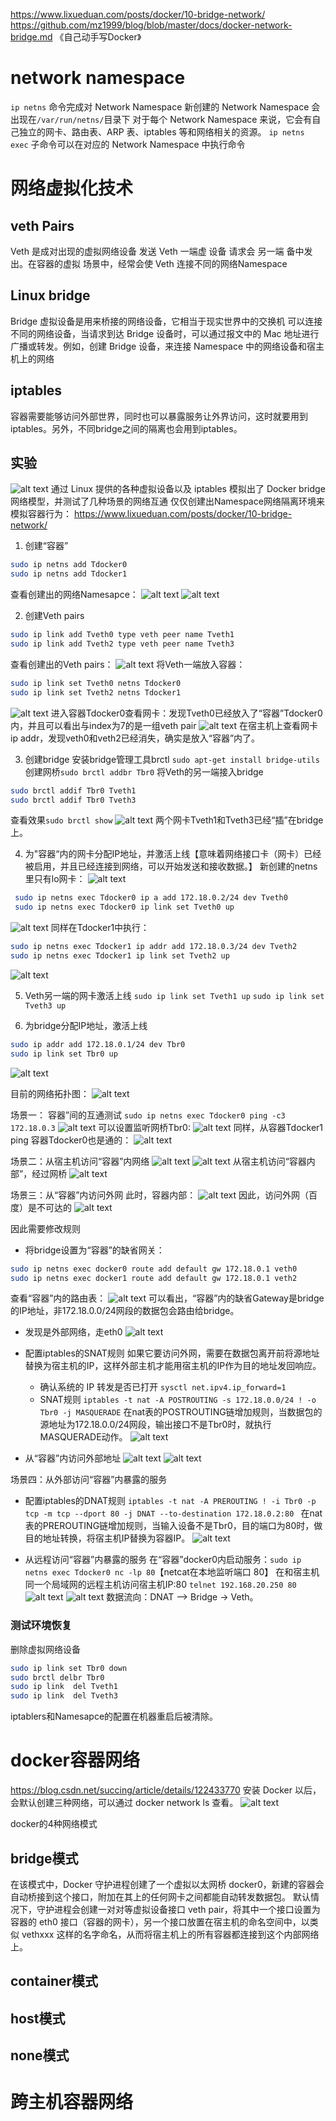 https://www.lixueduan.com/posts/docker/10-bridge-network/
https://github.com/mz1999/blog/blob/master/docs/docker-network-bridge.md
《自己动手写Docker》
# network namespace
`ip netns` 命令完成对 Network Namespace 
新创建的 Network Namespace 会出现在`/var/run/netns/`目录下
对于每个 Network Namespace 来说，它会有自己独立的网卡、路由表、ARP 表、iptables 等和网络相关的资源。
`ip netns exec` 子命令可以在对应的 Network Namespace 中执行命令

# 网络虚拟化技术
## veth Pairs
Veth 是成对出现的虚拟网络设备 发送 Veth 一端虚 设备 请求会 另一端
备中发出。在容器的虚拟 场景中，经常会使 Veth 连接不同的网络Namespace

## Linux bridge
Bridge 虚拟设备是用来桥接的网络设备，它相当于现实世界中的交换机 可以连接不同的网络设备，当请求到达 Bridge 设备时，可以通过报文中的 Mac 地址进行广播或转发。例如，创建 Bridge 设备，来连接 Namespace 中的网络设备和宿主机上的网络

## iptables
容器需要能够访问外部世界，同时也可以暴露服务让外界访问，这时就要用到iptables。另外，不同bridge之间的隔离也会用到iptables。


## 实验
![alt text](bridge-vethpair.png)
通过 Linux 提供的各种虚拟设备以及 iptables 模拟出了 Docker bridge 网络模型，并测试了几种场景的网络互通
仅仅创建出Namespace网络隔离环境来模拟容器行为：
https://www.lixueduan.com/posts/docker/10-bridge-network/

1. 创建“容器”
```bash
sudo ip netns add Tdocker0
sudo ip netns add Tdocker1
```
查看创建出的网络Namesapce：
![alt text](image-1.png)
![alt text](image-2.png)

2. 创建Veth pairs
```bash
sudo ip link add Tveth0 type veth peer name Tveth1
sudo ip link add Tveth2 type veth peer name Tveth3
```
查看创建出的Veth pairs：
![alt text](image-3.png)
将Veth一端放入容器：
```bash
sudo ip link set Tveth0 netns Tdocker0
sudo ip link set Tveth2 netns Tdocker1
```
![alt text](image-14.png)
进入容器Tdocker0查看网卡：发现Tveth0已经放入了“容器”Tdocker0内，并且可以看出与index为7的是一组veth pair
![alt text](image-5.png)
在宿主机上查看网卡ip addr，发现veth0和veth2已经消失，确实是放入“容器”内了。

3. 创建bridge
安装bridge管理工具brctl `sudo apt-get install bridge-utils`
创建网桥`sudo brctl addbr Tbr0`
将Veth的另一端接入bridge 
```bash
sudo brctl addif Tbr0 Tveth1
sudo brctl addif Tbr0 Tveth3
```
查看效果`sudo brctl show`
![alt text](image-6.png)
两个网卡Tveth1和Tveth3已经“插”在bridge上。

4. 为"容器“内的网卡分配IP地址，并激活上线【意味着网络接口卡（网卡）已经被启用，并且已经连接到网络，可以开始发送和接收数据。】
新创建的netns里只有lo网卡：
![alt text](image-7.png)
```bash
 sudo ip netns exec Tdocker0 ip a add 172.18.0.2/24 dev Tveth0
 sudo ip netns exec Tdocker0 ip link set Tveth0 up
 ```
![alt text](image-8.png)
同样在Tdocker1中执行：
```bash
sudo ip netns exec Tdocker1 ip addr add 172.18.0.3/24 dev Tveth2
sudo ip netns exec Tdocker1 ip link set Tveth2 up
```
![alt text](image-15.png)

5. Veth另一端的网卡激活上线
`sudo ip link set Tveth1 up`
`sudo ip link set Tveth3 up`

6. 为bridge分配IP地址，激活上线
```bash
sudo ip addr add 172.18.0.1/24 dev Tbr0
sudo ip link set Tbr0 up
```
![alt text](image-10.png)

目前的网络拓扑图：
![alt text](image-16.png)

场景一： 容器”间的互通测试
`sudo ip netns exec Tdocker0 ping -c3 172.18.0.3`
![alt text](image-11.png)
可以设置监听网桥Tbr0:
![alt text](image-13.png)
同样，从容器Tdocker1 ping 容器Tdocker0也是通的：
![alt text](image-12.png)

场景二：从宿主机访问“容器”内网络
![alt text](image-17.png)
![alt text](image-18.png)
从宿主机访问“容器内部”，经过网桥
![alt text](image-19.png)

场景三：从“容器”内访问外网
此时，容器内部：
![alt text](image-20.png)
因此，访问外网（百度）是不可达的
![alt text](image-21.png)

因此需要修改规则
- 将bridge设置为“容器”的缺省网关：
```bash
sudo ip netns exec docker0 route add default gw 172.18.0.1 veth0
sudo ip netns exec docker1 route add default gw 172.18.0.1 veth2
```
查看“容器”内的路由表：
![alt text](image-22.png)
可以看出，“容器”内的缺省Gateway是bridge的IP地址，非172.18.0.0/24网段的数据包会路由给bridge。
- 发现是外部网络，走eth0
![alt text](image-27.png)

- 配置iptables的SNAT规则
如果它要访问外网，需要在数据包离开前将源地址替换为宿主机的IP，这样外部主机才能用宿主机的IP作为目的地址发回响应。

    - 确认系统的 IP 转发是否已打开 `sysctl net.ipv4.ip_forward=1`
    - SNAT规则
`iptables -t nat -A POSTROUTING -s 172.18.0.0/24 ! -o Tbr0 -j MASQUERADE`
在nat表的POSTROUTING链增加规则，当数据包的源地址为172.18.0.0/24网段，输出接口不是Tbr0时，就执行MASQUERADE动作。
![alt text](image-24.png)

- 从“容器”内访问外部地址
![alt text](image-25.png)
![alt text](image-26.png)

场景四：从外部访问“容器”内暴露的服务
- 配置iptables的DNAT规则
`iptables -t nat -A PREROUTING ! -i Tbr0 -p tcp -m tcp --dport 80 -j DNAT --to-destination 172.18.0.2:80
` 在nat表的PREROUTING链增加规则，当输入设备不是Tbr0，目的端口为80时，做目的地址转换，将宿主机IP替换为容器IP。
![alt text](image-28.png)

- 从远程访问“容器”内暴露的服务
在“容器”docker0内启动服务：`sudo ip netns exec Tdocker0 nc -lp 80`【netcat在本地监听端口 80】
在和宿主机同一个局域网的远程主机访问宿主机IP:80 `telnet 192.168.20.250 80`
![alt text](image-29.png)
![alt text](image-30.png)
数据流向：DNAT –> Bridge -> Veth。

### 测试环境恢复
删除虚拟网络设备
```bash
sudo ip link set Tbr0 down
sudo brctl delbr Tbr0
sudo ip link  del Tveth1
sudo ip link  del Tveth3
```
iptablers和Namesapce的配置在机器重启后被清除。


# docker容器网络
https://blog.csdn.net/succing/article/details/122433770
安装 Docker 以后，会默认创建三种网络，可以通过 docker network ls 查看。
![alt text](image-31.png)

docker的4种网络模式
## bridge模式
在该模式中，Docker 守护进程创建了一个虚拟以太网桥 docker0，新建的容器会自动桥接到这个接口，附加在其上的任何网卡之间都能自动转发数据包。
默认情况下，守护进程会创建一对对等虚拟设备接口 veth pair，将其中一个接口设置为容器的 eth0 接口（容器的网卡），另一个接口放置在宿主机的命名空间中，以类似 vethxxx 这样的名字命名，从而将宿主机上的所有容器都连接到这个内部网络上。

## container模式
## host模式
## none模式
# 跨主机容器网络